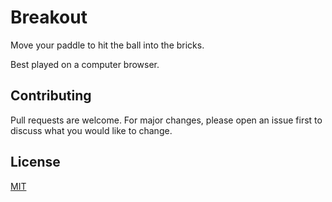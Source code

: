 # Breakout
Move your paddle to hit the ball into the bricks.

Best played on a computer browser.

## Contributing
Pull requests are welcome. For major changes, please open an issue first to discuss what you would like to change.

## License
[MIT](https://choosealicense.com/licenses/mit/)